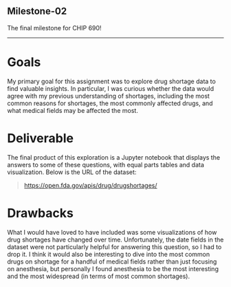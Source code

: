 ## Milestone-02
The final milestone for CHIP 690!

---

# Goals
My primary goal for this assignment was to explore drug shortage data to find valuable insights. In particular, I was curious whether the data would agree with my previous understanding of shortages, including the most common reasons for shortages, the most commonly affected drugs, and what medical fields may be affected the most. 

# Deliverable
The final product of this exploration is a Jupyter notebook that displays the answers to some of these questions, with equal parts tables and data visualization. Below is the URL of the dataset:
> https://open.fda.gov/apis/drug/drugshortages/

# Drawbacks
What I would have loved to have included was some visualizations of how drug shortages have changed over time. Unfortunately, the date fields in the dataset were not particularly helpful for answering this question, so I had to drop it. I think it would also be interesting to dive into the most common drugs on shortage for a handful of medical fields rather than just focusing on anesthesia, but personally I found anesthesia to be the most interesting and the most widespread (in terms of most common shortages).
